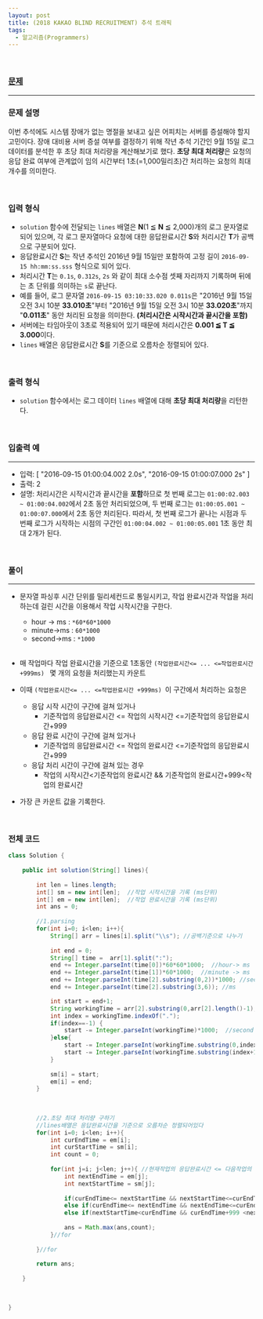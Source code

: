 ```yaml
---
layout: post
title: (2018 KAKAO BLIND RECRUITMENT) 추석 트래픽
tags:
  - 알고리즘(Programmers)
---
```


<br>

### [문제](https://programmers.co.kr/learn/courses/30/lessons/17676)

---

### 문제 설명

이번 추석에도 시스템 장애가 없는 명절을 보내고 싶은 어피치는 서버를 증설해야 할지 고민이다. 장애 대비용 서버 증설 여부를 결정하기 위해 작년 추석 기간인 9월 15일 로그 데이터를 분석한 후 초당 최대 처리량을 계산해보기로 했다. **초당 최대 처리량**은 요청의 응답 완료 여부에 관계없이 임의 시간부터 1초(=1,000밀리초)간 처리하는 요청의 최대 개수를 의미한다.

<br>

### 입력 형식

- `solution` 함수에 전달되는 `lines` 배열은 **N**(1 ≦ **N** ≦ 2,000)개의 로그 문자열로 되어 있으며, 각 로그 문자열마다 요청에 대한 응답완료시간 **S**와 처리시간 **T**가 공백으로 구분되어 있다.
- 응답완료시간 **S**는 작년 추석인 2016년 9월 15일만 포함하여 고정 길이 `2016-09-15 hh:mm:ss.sss` 형식으로 되어 있다.
- 처리시간 **T**는 `0.1s`, `0.312s`, `2s` 와 같이 최대 소수점 셋째 자리까지 기록하며 뒤에는 초 단위를 의미하는 `s`로 끝난다.
- 예를 들어, 로그 문자열 `2016-09-15 03:10:33.020 0.011s`은 "2016년 9월 15일 오전 3시 10분 **33.010초**"부터 "2016년 9월 15일 오전 3시 10분 **33.020초**"까지 "**0.011초**" 동안 처리된 요청을 의미한다. **(처리시간은 시작시간과 끝시간을 포함)**
- 서버에는 타임아웃이 3초로 적용되어 있기 때문에 처리시간은 **0.001 ≦ T ≦ 3.000**이다.
- `lines` 배열은 응답완료시간 **S**를 기준으로 오름차순 정렬되어 있다.

<br>

### 출력 형식

- `solution` 함수에서는 로그 데이터 `lines` 배열에 대해 **초당 최대 처리량**을 리턴한다.

<br>

### 입출력 예

---

- 입력: [
  "2016-09-15 01:00:04.002 2.0s",
  "2016-09-15 01:00:07.000 2s"
  ]
- 출력: 2
- 설명: 처리시간은 시작시간과 끝시간을 **포함**하므로
  첫 번째 로그는 `01:00:02.003 ~ 01:00:04.002`에서 2초 동안 처리되었으며,
  두 번째 로그는 `01:00:05.001 ~ 01:00:07.000`에서 2초 동안 처리된다.
  따라서, 첫 번째 로그가 끝나는 시점과 두 번째 로그가 시작하는 시점의 구간인 `01:00:04.002 ~ 01:00:05.001` 1초 동안 최대 2개가 된다.

<br>

### 풀이

---

- 문자열 파싱후 시간 단위를 밀리세컨드로 통일시키고, 작업 완료시간과 작업을 처리하는데 걸린 시간을 이용해서 작업 시작시간을 구한다.

  - hour -> ms : `*60*60*1000`
  - minute->ms : `60*1000`
  - second->ms : `*1000`

  <br>

- 매 작업마다 작업 완료시간을 기준으로 1초동안 `(작업완료시간<= ... <=작업완료시간 +999ms) `  몇 개의 요청을 처리했는지 카운트
- 이때 `(작업완료시간<= ... <=작업완료시간 +999ms) `이 구간에서 처리하는 요청은
  - 응답 시작 시간이 구간에 걸쳐 있거나
    - 기준작업의 응답완료시간 <=  작업의 시작시간  <=기준작업의 응답완료시간+999
  - 응답 완료 시간이 구간에 걸쳐 있거나
    - 기준작업의 응답완료시간 <=  작업의 완료시간  <=기준작업의 응답완료시간+999
  - 응답 처리 시간이 구간에 걸쳐 있는 경우
    - 작업의 시작시간<기준작업의 완료시간  &&  기준작업의 완료시간+999<작업의 완료시간 
- 가장 큰 카운트 값을 기록한다. 

<br>

### 전체 코드 

```java
class Solution {
    
    public int solution(String[] lines){
     
        int len = lines.length;
        int[] sm = new int[len];  //작업 시작시간을 기록 (ms단위)
        int[] em = new int[len];  //작업 완료시간을 기록 (ms단위)
        int ans = 0;
        
        //1.parsing
        for(int i=0; i<len; i++){
            String[] arr = lines[i].split("\\s"); //공백기준으로 나누기
    
            int end = 0;
            String[] time =  arr[1].split(":");
            end += Integer.parseInt(time[0])*60*60*1000;  //hour-> ms
            end += Integer.parseInt(time[1])*60*1000;  //minute -> ms
            end += Integer.parseInt(time[2].substring(0,2))*1000; //second -> ms
            end += Integer.parseInt(time[2].substring(3,6)); //ms

            int start = end+1;
            String workingTime = arr[2].substring(0,arr[2].length()-1); //맨뒤 s제거하기
            int index = workingTime.indexOf(".");
            if(index==-1) {
                start -= Integer.parseInt(workingTime)*1000;  //second -> ms
            }else{
                start -= Integer.parseInt(workingTime.substring(0,index))*1000; //second -> ms
                start -= Integer.parseInt(workingTime.substring(index+1,workingTime.length())); //ms
            }
            
            sm[i] = start;
            em[i] = end;
        }
        
      
      
        //2.초당 최대 처리량 구하기
        //lines배열은 응답완료시간을 기준으로 오름차순 정렬되어있다
        for(int i=0; i<len; i++){
            int curEndTime = em[i]; 
            int curStartTime = sm[i];
            int count = 0;
            
            for(int j=i; j<len; j++){ //현재작업의 응답완료시간 <= 다음작업의 응답완료시간
                int nextEndTime = em[j];
                int nextStartTime = sm[j];
              
                if(curEndTime<= nextStartTime && nextStartTime<=curEndTime+999) count++;
                else if(curEndTime<= nextEndTime && nextEndTime<=curEndTime+999) count++;
                else if(nextStartTime<curEndTime && curEndTime+999 <nextEndTime) count++;
                
                ans = Math.max(ans,count);
            }//for
          
        }//for
        
        return ans;
        
    }
    
    

}  
```



